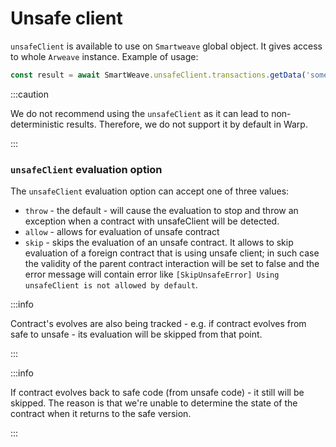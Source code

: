 # Unsafe client

`unsafeClient` is available to use on `Smartweave` global object. It gives access to whole `Arweave` instance.
Example of usage:

```typescript
const result = await SmartWeave.unsafeClient.transactions.getData('some_id');
```

:::caution

We do not recommend using the `unsafeClient` as it can lead to non-deterministic results. Therefore, we do not support it by default in Warp.

:::



### `unsafeClient` evaluation option

The `unsafeClient` evaluation option can accept one of three values:

- `throw` - the default - will cause the evaluation to stop and throw an exception when a contract with unsafeClient will be detected.
- `allow` - allows for evaluation of unsafe contract
- `skip` - skips the evaluation of an unsafe contract. It allows to skip evaluation of a foreign contract that is using unsafe client; in such case the validity of the parent contract interaction will be set to false and the error message will contain error like `[SkipUnsafeError] Using unsafeClient is not allowed by default`.

:::info

Contract's evolves are also being tracked - e.g. if contract evolves from safe to unsafe - its evaluation will be skipped from that point.

:::

:::info

If contract evolves back to safe code (from unsafe code) - it still will be skipped. The reason is that we're unable to determine the state of the contract when it returns to the safe version.

:::